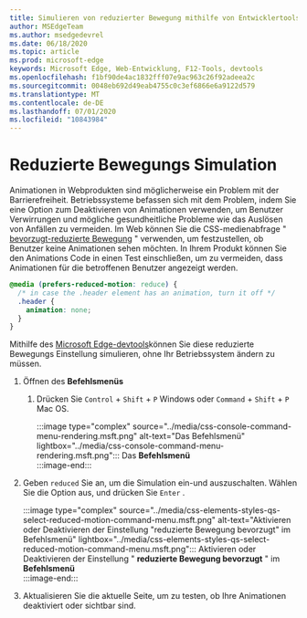 ```yaml
---
title: Simulieren von reduzierter Bewegung mithilfe von Entwicklertools (CSS bevorzugt reduzierte Bewegung)
author: MSEdgeTeam
ms.author: msedgedevrel
ms.date: 06/18/2020
ms.topic: article
ms.prod: microsoft-edge
keywords: Microsoft Edge, Web-Entwicklung, F12-Tools, devtools
ms.openlocfilehash: f1bf90de4ac1832fff07e9ac963c26f92adeea2c
ms.sourcegitcommit: 0048eb692d49eab4755c0c3ef6866e6a9122d579
ms.translationtype: MT
ms.contentlocale: de-DE
ms.lasthandoff: 07/01/2020
ms.locfileid: "10843984"
---
```

# Reduzierte Bewegungs Simulation  

Animationen in Webprodukten sind möglicherweise ein Problem mit der Barrierefreiheit.  Betriebssysteme befassen sich mit dem Problem, indem Sie eine Option zum Deaktivieren von Animationen verwenden, um Benutzer Verwirrungen und mögliche gesundheitliche Probleme wie das Auslösen von Anfällen zu vermeiden.  Im Web können Sie die CSS-medienabfrage " [bevorzugt-reduzierte Bewegung][MDNPrefersReducedMotion] " verwenden, um festzustellen, ob Benutzer keine Animationen sehen möchten.  In Ihrem Produkt können Sie den Animations Code in einen Test einschließen, um zu vermeiden, dass Animationen für die betroffenen Benutzer angezeigt werden.  

```css
@media (prefers-reduced-motion: reduce) {
  /* in case the .header element has an animation, turn it off */
  .header {
    animation: none;
  }
}
```  

Mithilfe des [Microsoft Edge-devtools][DevtoolsGuideChromiumMain]können Sie diese reduzierte Bewegungs Einstellung simulieren, ohne Ihr Betriebssystem ändern zu müssen.  

1.  Öffnen des **Befehlsmenüs**  
    1.  Drücken Sie `Control` + `Shift` + `P` Windows oder `Command` + `Shift` + `P` Mac OS.  
        
        :::image type="complex" source="../media/css-console-command-menu-rendering.msft.png" alt-text="Das Befehlsmenü" lightbox="../media/css-console-command-menu-rendering.msft.png":::
           Das **Befehlsmenü**  
        :::image-end:::   
        
1.  Geben `reduced` Sie an, um die Simulation ein-und auszuschalten.  Wählen Sie die Option aus, und drücken Sie `Enter` .  
    
    :::image type="complex" source="../media/css-elements-styles-qs-select-reduced-motion-command-menu.msft.png" alt-text="Aktivieren oder Deaktivieren der Einstellung "reduzierte Bewegung bevorzugt" im Befehlsmenü" lightbox="../media/css-elements-styles-qs-select-reduced-motion-command-menu.msft.png":::
       Aktivieren oder Deaktivieren der Einstellung " **reduzierte Bewegung bevorzugt** " im **Befehlsmenü**  
    :::image-end:::  
    
1.  Aktualisieren Sie die aktuelle Seite, um zu testen, ob Ihre Animationen deaktiviert oder sichtbar sind.  
    
<!-- image links -->  

[ImageCommandMenu]: /microsoft-edge/devtools-guide-chromium/media/css-console-command-menu-rendering.msft.png "Abbildung 1: das Befehlsmenü"  
[ImageToggleReducedMotionFromCommandMenu]: /microsoft-edge/devtools-guide-chromium/media/css-elements-styles-qs-select-reduced-motion-command-menu.msft.png "Abbildung 2: Umschalten der reduzierten Bewegung von der befehlspalette"

<!-- links -->  

[DevtoolsGuideChromiumMain]: ../../devtools-guide-chromium.md "Microsoft Edge (Chrom)-Entwickler Tools Microsoft | Microsoft docs"  

[MDNPrefersReducedMotion]: https://developer.mozilla.org/en-US/docs/Web/CSS/@media/prefers-reduced-motion "bevorzugt-reduzierte-Motion | MDN"  
